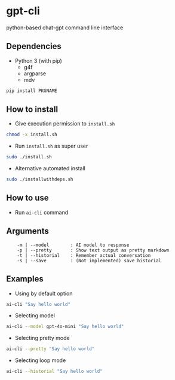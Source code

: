 # gpt-cli
python-based chat-gpt command line interface

## Dependencies
- Python 3 (with pip)
  - g4f
  - argparse
  - mdv
```sh
pip install PKGNAME
```

## How to install
- Give execution permission to ```install.sh```
```sh
chmod -x install.sh
```
- Run ```install.sh``` as super user
```sh
sudo ./install.sh
```
- Alternative automated install
```sh
sudo ./installwithdeps.sh
```
## How to use
- Run ```ai-cli``` command

## Arguments
```
	-m | --model 		: AI model to response
	-p | --pretty 		: Show text output as pretty markdown
	-t | --historial 	: Remember actual conversation
	-s | --save			: (Not implemented) save historial

```


## Examples
- Using by default option
```sh
ai-cli "Say hello world"
```
- Selecting model
```sh
ai-cli --model gpt-4o-mini "Say hello world"
```
- Selecting pretty mode
```sh
ai-cli --pretty "Say hello world"
```
- Selecting loop mode
```sh
ai-cli --historial "Say hello world"
```